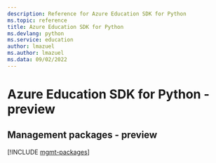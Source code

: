 ```yaml
---
description: Reference for Azure Education SDK for Python
ms.topic: reference
title: Azure Education SDK for Python
ms.devlang: python
ms.service: education
author: lmazuel
ms.author: lmazuel
ms.data: 09/02/2022
---
```

# Azure Education SDK for Python - preview

## Management packages - preview
[!INCLUDE [mgmt-packages](education-mgmt-index.md)]